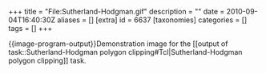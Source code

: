 +++
title = "File:Sutherland-Hodgman.gif"
description = ""
date = 2010-09-04T16:40:30Z
aliases = []
[extra]
id = 6637
[taxonomies]
categories = []
tags = []
+++

{{image-program-output}}Demonstration image for the [[output of task::Sutherland-Hodgman polygon clipping#Tcl|Sutherland-Hodgman polygon clipping]] task.
